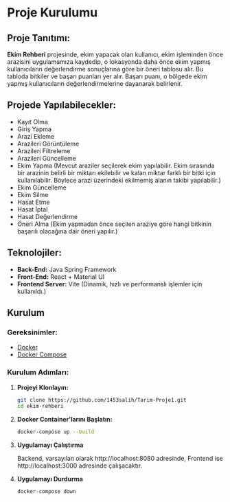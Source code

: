 # Proje Kurulumu


## Proje Tanıtımı:
**Ekim Rehberi** projesinde, ekim yapacak olan kullanıcı, ekim işleminden önce arazisini uygulamamıza kaydedip, o lokasyonda daha önce ekim yapmış kullanıcıların değerlendirme sonuçlarına göre bir öneri tablosu alır. Bu tabloda bitkiler ve başarı puanları yer alır. Başarı puanı, o bölgede ekim yapmış kullanıcıların değerlendirmelerine dayanarak belirlenir.

## Projede Yapılabilecekler:
- Kayıt Olma
- Giriş Yapma
- Arazi Ekleme
- Arazileri Görüntüleme
- Arazileri Filtreleme
- Arazileri Güncelleme
- Ekim Yapma (Mevcut araziler seçilerek ekim yapılabilir. Ekim sırasında bir arazinin belirli bir miktarı ekilebilir ve kalan miktar farklı bir bitki için kullanılabilir. Böylece arazi üzerindeki ekilmemiş alanın takibi yapılabilir.)
- Ekim Güncelleme
- Ekim Silme
- Hasat Etme
- Hasat İptal
- Hasat Değerlendirme
- Öneri Alma (Ekim yapmadan önce seçilen araziye göre hangi bitkinin başarılı olacağına dair öneri yapılır.)

## Teknolojiler:
- **Back-End:** Java Spring Framework
- **Front-End:** React + Material UI
- **Frontend Server:** Vite (Dinamik, hızlı ve performanslı işlemler için kullanıldı.)


## Kurulum

### Gereksinimler:
- [Docker](https://www.docker.com/get-started)
- [Docker Compose](https://docs.docker.com/compose/install/)

### Kurulum Adımları:

1. **Projeyi Klonlayın:**

   ```bash
   git clone https://github.com/1453salih/Tarim-Proje1.git
   cd ekim-rehberi


2. **Docker Container'larını Başlatın:**
   ```bash
   docker-compose up --build

3. **Uygulamayı Çalıştırma**

   Backend, varsayılan olarak http://localhost:8080 adresinde, Frontend ise http://localhost:3000 adresinde çalışacaktır.
   
4. **Uygulamayı Durdurma**

   ```bash
   docker-compose down

